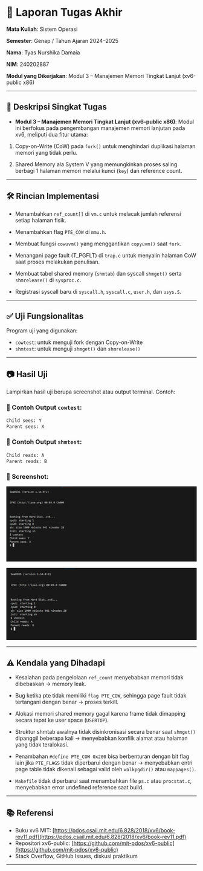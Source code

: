 # 📝 Laporan Tugas Akhir

**Mata Kuliah**: Sistem Operasi

**Semester**: Genap / Tahun Ajaran 2024–2025

**Nama**: Tyas Nurshika Damaia

**NIM**: 240202887

**Modul yang Dikerjakan**:
Modul 3 – Manajemen Memori Tingkat Lanjut (xv6-public x86)

---

## 📌 Deskripsi Singkat Tugas

* **Modul 3 – Manajemen Memori Tingkat Lanjut (xv6-public x86)**:
  Modul ini berfokus pada pengembangan manajemen memori lanjutan pada xv6, meliputi dua fitur utama:

1. Copy-on-Write (CoW) pada `fork()` untuk menghindari duplikasi halaman memori yang tidak perlu.

2. Shared Memory ala System V yang memungkinkan proses saling berbagi 1 halaman memori melalui kunci (`key`) dan reference count.

---

## 🛠️ Rincian Implementasi

* Menambahkan `ref_count[]` di `vm.c` untuk melacak jumlah referensi setiap halaman fisik.

* Menambahkan flag `PTE_COW` di `mmu.h`.

* Membuat fungsi `cowuvm()` yang menggantikan `copyuvm()` saat `fork`.

* Menangani page fault (T_PGFLT) di `trap.c` untuk menyalin halaman CoW saat proses melakukan penulisan.

* Membuat tabel shared memory (`shmtab`) dan syscall `shmget()` serta `shmrelease()` di `sysproc.c`.

* Registrasi syscall baru di `syscall.h`, `syscall.c`, `user.h`, dan `usys.S`.


---

## ✅ Uji Fungsionalitas

Program uji yang digunakan:
* `cowtest`: untuk menguji fork dengan Copy-on-Write
* `shmtest`: untuk menguji `shmget()` dan `shmrelease()`

---

## 📷 Hasil Uji

Lampirkan hasil uji berupa screenshot atau output terminal. Contoh:

### 📍 Contoh Output `cowtest`:

```
Child sees: Y
Parent sees: X
```

### 📍 Contoh Output `shmtest`:

```
Child reads: A
Parent reads: B
```

### 📸 Screenshot:

![hasil cowtest](./screenshots/cowtest.png)

![hasil shmtest](./screenshots/shmtest.png)

---

## ⚠️ Kendala yang Dihadapi

* Kesalahan pada pengelolaan `ref_count` menyebabkan memori tidak dibebaskan → memory leak.

* Bug ketika pte tidak memiliki `flag PTE_COW`, sehingga page fault tidak tertangani dengan benar → proses terkill.

* Alokasi memori shared memory gagal karena frame tidak dimapping secara tepat ke user space (`USERTOP`).
  
* Struktur shmtab awalnya tidak disinkronisasi secara benar saat `shmget()` dipanggil beberapa kali → menyebabkan konflik alamat atau halaman yang tidak teralokasi.

* Penambahan `#define PTE_COW 0x200` bisa berbenturan dengan bit flag lain jika `PTE_FLAGS` tidak diperbarui dengan benar → menyebabkan entri page table tidak dikenali sebagai valid oleh `walkpgdir()` atau `mappages()`.

* `Makefile` tidak diperbarui saat menambahkan file `ps.c` atau `procstat.c`, menyebabkan error undefined reference saat build.

---

## 📚 Referensi

* Buku xv6 MIT: [https://pdos.csail.mit.edu/6.828/2018/xv6/book-rev11.pdf](https://pdos.csail.mit.edu/6.828/2018/xv6/book-rev11.pdf)
* Repositori xv6-public: [https://github.com/mit-pdos/xv6-public](https://github.com/mit-pdos/xv6-public)
* Stack Overflow, GitHub Issues, diskusi praktikum

---
